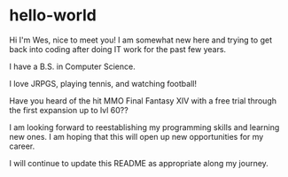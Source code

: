 # hello-world

Hi I'm Wes, nice to meet you! I am somewhat new here and trying to get back into coding after doing IT work for the past few years. 

I have a B.S. in Computer Science. 

I love JRPGS, playing tennis, and watching football!

Have you heard of the hit MMO Final Fantasy XIV with a free trial through the first expansion up to lvl 60??

I am looking forward to reestablishing my programming skills and learning new ones. I am hoping that this will  open up new opportunities for my career. 

I will continue to update this README as appropriate along my journey. 
